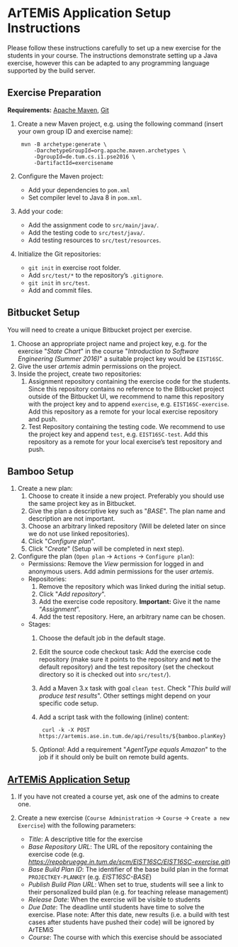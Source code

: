 # ArTEMiS Application Setup Instructions

Please follow these instructions carefully to set up a new exercise for the students in your course. The instructions demonstrate setting up a Java exercise, however this can be adapted to any programming language supported by the build server.

## Exercise Preparation
**Requirements:** [Apache Maven](https://maven.apache.org/), [Git](https://git-scm.com/)

1. Create a new Maven project, e.g. using the following command (insert your own group ID and exercise name):

        mvn -B archetype:generate \
            -DarchetypeGroupId=org.apache.maven.archetypes \
            -DgroupId=de.tum.cs.i1.pse2016 \
            -DartifactId=exercisename
                           
2. Configure the Maven project:
    * Add your dependencies to `pom.xml`
    * Set compiler level to Java 8 in `pom.xml`.
3. Add your code:
    - Add the assignment code to `src/main/java/`.
    - Add the testing code to `src/test/java/`.
    - Add testing resources to `src/test/resources`.
4. Initialize the Git repositories:
    - `git init` in exercise root folder.
    - Add `src/test/*` to the repository’s `.gitignore`.
    - `git init` in `src/test`.
    - Add and commit files.


## Bitbucket Setup

You will need to create a unique Bitbucket project per exercise.

1. Choose an appropriate project name and project key, e.g. for the exercise "*State Chart*" in the course "*Introduction to Software Engineering (Summer 2016)*" a suitable project key would be `EIST16SC`.
2. Give the user *artemis* admin permissions on the project.
3. Inside the project, create two repositories:
    1. Assignment repository containing the exercise code for the students. Since this repository contains no reference to the Bitbucket project outside of the Bitbucket UI, we recommend to name this repository with the project key and to append `exercise`, e.g. `EIST16SC-exercise`. Add this repository as a remote for your local exercise repository and push.
    2. Test Repository containing the testing code. We recommend to use the project key and append `test`, e.g. `EIST16SC-test`. Add this repository as a remote for your local exercise’s test repository and push.

## Bamboo Setup

1. Create a new plan:
    1. Choose to create it inside a new project. Preferably you should use the same project key as in Bitbucket.
    2. Give the plan a descriptive key such as "*BASE*". The plan name and description are not important.
    3. Choose an arbitrary linked repository (Will be deleted later on since we do not use linked repositories).
    4. Click "*Configure plan*".
    5. Click  "*Create*" (Setup will be completed in next step).
2. Configure the plan (`Open plan` -> `Actions` -> `Configure plan`):
    * Permissions: Remove the *View* permission for logged in and anonymous users. Add admin permissions for the user *artemis*.
    * Repositories: 
        1. Remove the repository which was linked during the initial setup.
        2. Click "*Add repository*".
        3. Add the exercise code repository. **Important:** Give it the name “*Assignment*”.
        4. Add the test repository. Here, an arbitrary name can be chosen.
    * Stages:
        1. Choose the default job in the default stage.
        2. Edit the source code checkout task: Add the exercise code repository (make sure it points to the repository and **not** to the default repository) and the test repository (set the checkout directory so it is checked out into `src/test/`).
        3. Add a Maven 3.x task with goal `clean test`. Check "*This build will produce test results*". Other settings might depend on your specific code setup.
        4. Add a script task with the following (inline) content:

                curl -k -X POST https://artemis.ase.in.tum.de/api/results/${bamboo.planKey}
        5. *Optional*: Add a requirement "*AgentType equals Amazon*" to the job if it should only be built on remote build agents.

## [ArTEMiS Application Setup](https://artemis.ase.in.tum)

1. If you have not created a course yet, ask one of the admins to create one. 

2. Create a new exercise (`Course Administration` -> `Course` -> `Create a new Exercise`) with the following parameters:
    * *Title*: A descriptive title for the exercise
    * *Base Repository URL*: The URL of the repository containing the exercise code (e.g. *https://repobruegge.in.tum.de/scm/EIST16SC/EIST16SC-exercise.git*)
    * *Base Build Plan ID*: The identifier of the base build plan in the format `PROJECTKEY-PLANKEY` (e.g. *EIST16SC-BASE*)
    * *Publish Build Plan URL*: When set to true, students will see a link to their personalized build plan (e.g. for teaching release management)
    * *Release Date*: When the exercise will be visible to students
    * *Due Date*: The deadline until students have time to solve the exercise. Plase note: After this date, new results (i.e. a build with test cases after students have pushed their code) will be ignored by ArTEMiS
    * *Course*: The course with which this exercise should be associated
